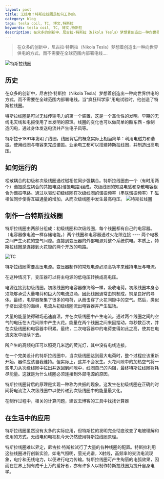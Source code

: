```yaml
---
layout: post
title: 无线电？特斯拉线圈是如何工作的。
category: blog
tags: tesla coil, TC, 博文,特斯拉
keywords: tesla coil, TC, 博文,特斯拉
description: 在众多的创新中，尼古拉·特斯拉（Nikola Tesla）梦想着创造出一种向世界供电的方式，而不需要在全球范围内部署电线....
---
```


>在众多的创新中，尼古拉·特斯拉（Nikola Tesla）梦想着创造出一种向世界供电的方式，而不需要在全球范围内部署电线....

![特斯拉线圈](http://ouav818sk.bkt.clouddn.com/tesla-coil-fermilab.jpeg)

## 历史

在众多的创新中，尼古拉·特斯拉（Nikola Tesla）梦想着创造出一种向世界供电的方式，而不需要在全球范围内部署电线。当“疯狂科学家”用电试验时，他创造了特斯拉线圈。

特斯拉线圈是可以无线传输电力的第一个装置，这是一个革命性的发明。早期的无线电天线和电报使用了本发明的原理。线圈的变化也可以做简单的酷东西 - 像制造闪电，通过身体发送电流并产生电子风等。

特斯拉于1891年发明了线圈，线圈背后的概念实际上相当简单：利用电磁力和谐振。使用线圈与电容来完成谐振。业余电工都可以搭建特斯拉线圈，并制造出高电压。

## 如何运行的

松散耦合的初级和次级线圈通过磁相位同步强耦合。特斯拉线圈由一个（有时用两个）谐振感应耦合的共振电路(谐振电路)组成。次级线圈的短路电感和杂散电容组合为谐振电路。通过以驱动初级线圈在次级线圈的谐振频率（串联谐振频率）1' 磁相位同步使得互磁通量的增加，从而次级线圈中发生最高电压。
![特斯拉线圈](http://ouav818sk.bkt.clouddn.com/tesla-coil-070914final.jpg)
## 制作一台特斯拉线圈

特斯拉线圈由两部分组成：初级线圈和次级线圈，每个线圈都有自己的电容器。（电容器像电池一样存储电能。）两个线圈和电容器通过火花隙连接 ---- 两个电极之间产生火花的空气间隙。连接到变压器的外部电源对整个系统供电。本质上，特斯拉线圈是连接到火花隙的两个开放的电路。

![TC](http://ouav818sk.bkt.clouddn.com/tc.jpg)

特斯拉线圈需要高压电源。变压器制作的常规电源必须高功率来维持电压与电流。

在这种情况下，变压器可以将主电源的低电压转换成高电压。

电源连接到初级线圈。初级线圈的电容器像海绵一样，吸收电荷。初级线圈本身必须能够承受大量电荷和巨大的电流浪涌，因此线圈通常由铜制成，铜是良好的导体。最终，电容器聚集了很多的电荷，从而击穿了火花间隙中的空气。然后，类似于挤出浸泡的海绵，电流从初级线圈流出电容器并产生磁场。

大量的能量使得磁场迅速崩溃，并在次级线圈中产生电流。通过两个线圈之间的空气的电压在火花间隙中产生火花。能量在两个线圈之间来回摆动，每秒数百次，并在次级线圈和电容器中积累。最终，二次电容器中的电荷变得如此之高，使其在电流突发中继续下去。

所产生的高频电压可以照亮几米远的荧光灯，其中没有电线连接。

在一个完美设计的特斯拉线圈中，当次级线圈达到最大电荷时，整个过程应该重新开始，器件应该自我维持。但实际上，这并不会发生。火花间隙中的加热空气将一些电力从次级线圈中拉出并返回到间隙中，线圈自己的内阻，最终特斯拉线圈将耗尽能量。这就是为什么线圈必须连接到外部电源的原因。

特斯拉线圈背后的原理是实现一种称为共振的现象。这发生在初级线圈在正确的时间将电流注入次级线圈中以使传递到次级线圈中的能量最大化。

在制作过程中，相关的计算问题，建议去博客的工具中找找计算器

## 在生活中的应用

特斯拉线圈虽然没有太多的实际应用，但特斯拉的发明完全彻底改变了电被理解和使用的方式。无线电和电视机今天仍然使用特斯拉线圈原理。

特斯拉线圈难以界定，尼古拉·特斯拉试行了大量的各种线圈的配置。特斯拉利用这些线圈进行创新实验，如电气照明，萤光光谱，X射线，高频率的交流电流现象，电疗和无线电力，以便进行电力传输。特斯拉线圈可产生绚丽的电弧效果，因而在世界上拥有成千上万的爱好者，亦有许多人以制作特斯拉线圈为提升自身电学。